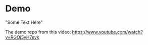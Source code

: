# Demo
"Some Text Here"

The demo repo from this video: https://www.youtube.com/watch?v=RGOj5yH7evk
